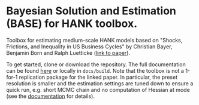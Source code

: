 # Bayesian Solution and Estimation (BASE) for HANK toolbox.

Toolbox for estimating medium-scale HANK models based on "Shocks, Frictions, and Inequality in US Business Cycles" by Christian Bayer, Benjamin Born and Ralph Luetticke ([link to paper](docs/BayerBornLuetticke_2024_AER.pdf)).

To get started, clone or download the repository. The full documentation can be found [here](https://baseforhank.github.io/BASEtoolbox.jl/) or locally in `docs/build`. Note that the toolbox is not a 1-for-1 replication package for the linked paper. In particular, the preset resolution is smaller and the estimation settings are tuned down to ensure a quick run, e.g. short MCMC chain and no computation of Hessian at mode (see the [documentation](https://baseforhank.github.io/BASEtoolbox.jl/) for details).
